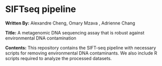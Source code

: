 # SIFTseq pipeline

**Written By:** Alexandre Cheng, Omary Mzava , Adrienne Chang

**Title:** A metagenomic DNA sequencing assay that is robust against environmental DNA contamination
 
**Contents:** This repository contains the SIFT-seq pipeline with necessary scripts for removing environmental DNA contaminants. 
We also include R scripts required to analyze the processed datasets. 
